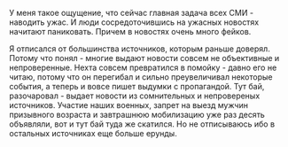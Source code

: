 У меня такое ощущение, что сейчас главная задача всех СМИ - наводить ужас.
И люди сосредоточившись на ужасных новостях начитают паниковать. 
Причем в новостях очень много фейков.

Я отписался от большинства источников, которым раньше доверял. 
Потому что понял - многие выдают новости совсем не объективные и непроверенные.
Нехта совсем превратился в помойку - давно его не читаю, потому что он перегибал и сильно преувеличивал некоторые события, 
а теперь и вовсе пишет выдумки с пропагандой.
Тут бай, разочаровал - выдает новости из сомнительных и непровереных источников.
Участие наших военных, запрет на выезд мужчин призывного возраста и завтрашнюю мобилизацию уже раз десять объявляли, 
вот и тут бай туда же скатился. Но не отписываюсь ибо в остальных источниках еще больше ерунды.
